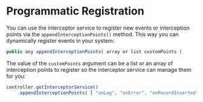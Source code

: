 # Programmatic Registration

You can use the interceptor service to register new events or interception points via the `appendInterceptionPoints()` method. This way you can dynamically register events in your system:

```javascript
public any appendInterceptionPoints( array or list customPoints )
```

The value of the `customPoints` argument can be a list or an array of interception points to register so the interceptor service can manage them for you:

```javascript
controller.getInterceptorService()
    .appendInterceptionPoints( [ "onLog", "onError", "onRecordInserted" ] );
```
